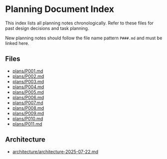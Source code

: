 # Planning Document Index

This index lists all planning notes chronologically. Refer to these files for past design decisions and task planning.

New planning notes should follow the file name pattern `P###.md` and must be linked here.

## Files
- [plans/P001.md](plans/P001.md)
- [plans/P002.md](plans/P002.md)
- [plans/P003.md](plans/P003.md)
- [plans/P004.md](plans/P004.md)
- [plans/P005.md](plans/P005.md)
- [plans/P006.md](plans/P006.md)
- [plans/P007.md](plans/P007.md)
- [plans/P008.md](plans/P008.md)
- [plans/P009.md](plans/P009.md)
- [plans/P010.md](plans/P010.md)
- [plans/P011.md](plans/P011.md)

## Architecture
- [architecture/architecture-2025-07-22.md](architecture/architecture-2025-07-22.md)
